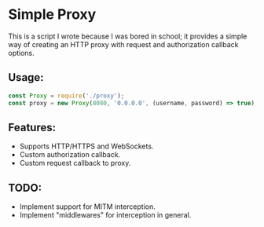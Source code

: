# Simple Proxy

This is a script I wrote because I was bored in school; it provides a simple way of creating an HTTP proxy with request and authorization callback options.

## Usage:

```js
const Proxy = require('./proxy');
const proxy = new Proxy(8080, '0.0.0.0', (username, password) => true);
```

## Features:

- Supports HTTP/HTTPS and WebSockets.
- Custom authorization callback.
- Custom request callback to proxy.

## TODO:

- Implement support for MITM interception.
- Implement "middlewares" for interception in general.